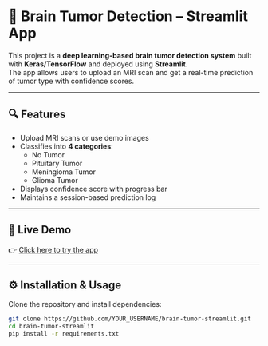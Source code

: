 # 🧠 Brain Tumor Detection – Streamlit App

This project is a **deep learning-based brain tumor detection system** built with **Keras/TensorFlow** and deployed using **Streamlit**.  
The app allows users to upload an MRI scan and get a real-time prediction of tumor type with confidence scores.  

---

## 🔍 Features
- Upload MRI scans or use demo images  
- Classifies into **4 categories**:  
  - No Tumor  
  - Pituitary Tumor  
  - Meningioma Tumor  
  - Glioma Tumor  
- Displays confidence score with progress bar  
- Maintains a session-based prediction log  

---

## 🚀 Live Demo
👉 [Click here to try the app](https://your-app-name.streamlit.app)  

---

## ⚙️ Installation & Usage
Clone the repository and install dependencies:
```bash
git clone https://github.com/YOUR_USERNAME/brain-tumor-streamlit.git
cd brain-tumor-streamlit
pip install -r requirements.txt


